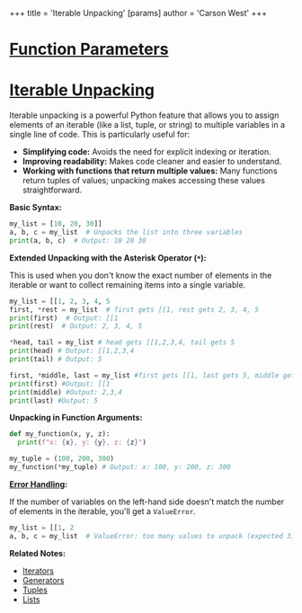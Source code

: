 +++
 title = 'Iterable Unpacking'
[params]
	author = 'Carson West'
+++
# [Function Parameters](./../function-parameters/)
# [Iterable Unpacking](./../iterable-unpacking/) 
Iterable unpacking is a powerful Python feature that allows you to assign elements of an iterable (like a list, tuple, or string) to multiple variables in a single line of code.  This is particularly useful for:

* **Simplifying code:**  Avoids the need for explicit indexing or iteration.
* **Improving readability:** Makes code cleaner and easier to understand.
* **Working with functions that return multiple values:**  Many functions return tuples of values; unpacking makes accessing these values straightforward.


**Basic Syntax:**

```python
my_list = [10, 20, 30]]
a, b, c = my_list  # Unpacks the list into three variables
print(a, b, c)  # Output: 10 20 30
```

**Extended Unpacking with the Asterisk Operator (`*`):**

This is used when you don't know the exact number of elements in the iterable or want to collect remaining items into a single variable.

```python
my_list = [[1, 2, 3, 4, 5
first, *rest = my_list  # first gets [[1, rest gets 2, 3, 4, 5
print(first)  # Output: [[1
print(rest)  # Output: 2, 3, 4, 5

*head, tail = my_list # head gets [[1,2,3,4, tail gets 5
print(head) # Output: [[1,2,3,4
print(tail) # Output: 5

first, *middle, last = my_list #first gets [[1, last gets 5, middle gets 2,3,4
print(first) #Output: [[1
print(middle) #Output: 2,3,4
print(last) #Output: 5

```


**Unpacking in Function Arguments:**

```python
def my_function(x, y, z):
  print(f"x: {x}, y: {y}, z: {z}")

my_tuple = (100, 200, 300)
my_function(*my_tuple) # Output: x: 100, y: 200, z: 300
```

**[Error Handling](./../error-handling/):**

If the number of variables on the left-hand side doesn't match the number of elements in the iterable, you'll get a `ValueError`.

```python
my_list = [[1, 2
a, b, c = my_list  # ValueError: too many values to unpack (expected 3)
```


**Related Notes:**

* [Iterators](./../iterators/)
* [Generators](./../generators/)
* [Tuples](./../tuples/)
* [Lists](./../lists/)


